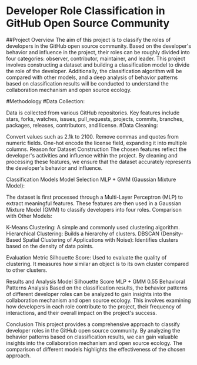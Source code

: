 # Developer Role Classification in GitHub Open Source Community
##Project Overview
The aim of this project is to classify the roles of developers in the GitHub open source community. Based on the developer's behavior and influence in the project, their roles can be roughly divided into four categories: observer, contributor, maintainer, and leader. This project involves constructing a dataset and building a classification model to divide the role of the developer. Additionally, the classification algorithm will be compared with other models, and a deep analysis of behavior patterns based on classification results will be conducted to understand the collaboration mechanism and open source ecology.

#Methodology
#Data Collection:

Data is collected from various GitHub repositories.
Key features include stars, forks, watches, issues, pull_requests, projects, commits, branches, packages, releases, contributors, and license.
#Data Cleaning:

Convert values such as 2.1k to 2100.
Remove commas and quotes from numeric fields.
One-hot encode the license field, expanding it into multiple columns.
Reason for Dataset Construction
The chosen features reflect the developer's activities and influence within the project. By cleaning and processing these features, we ensure that the dataset accurately represents the developer's behavior and influence.

Classification Models
Model Selection
MLP + GMM (Gaussian Mixture Model):

The dataset is first processed through a Multi-Layer Perceptron (MLP) to extract meaningful features.
These features are then used in a Gaussian Mixture Model (GMM) to classify developers into four roles.
Comparison with Other Models:

K-Means Clustering: A simple and commonly used clustering algorithm.
Hierarchical Clustering: Builds a hierarchy of clusters.
DBSCAN (Density-Based Spatial Clustering of Applications with Noise): Identifies clusters based on the density of data points.

Evaluation Metric
Silhouette Score: Used to evaluate the quality of clustering. It measures how similar an object is to its own cluster compared to other clusters.

Results and Analysis
Model	Silhouette Score
MLP + GMM	0.55
Behavioral Patterns Analysis
Based on the classification results, the behavior patterns of different developer roles can be analyzed to gain insights into the collaboration mechanism and open source ecology. This involves examining how developers in each role contribute to the project, their frequency of interactions, and their overall impact on the project's success.

Conclusion
This project provides a comprehensive approach to classify developer roles in the GitHub open source community. By analyzing the behavior patterns based on classification results, we can gain valuable insights into the collaboration mechanism and open source ecology. The comparison of different models highlights the effectiveness of the chosen approach.
